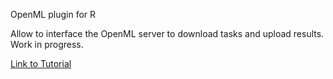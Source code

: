 OpenML plugin for R

Allow to interface the OpenML server to download tasks and upload results.
Work in progress.

[Link to Tutorial](https://github.com/openml/r/wiki)
